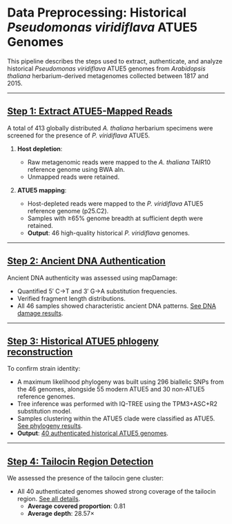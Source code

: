 # Data Preprocessing: Historical *Pseudomonas viridiflava* ATUE5 Genomes

This pipeline describes the steps used to extract, authenticate, and analyze historical *Pseudomonas viridiflava* ATUE5 genomes from *Arabidopsis thaliana* herbarium-derived metagenomes collected between 1817 and 2015.

---

## [Step 1: Extract ATUE5-Mapped Reads](https://github.com/JiajunCui-jjc/HTF_OBC_historical_analysis/tree/1eefb4421e942ba509d83aa258371c6b0b1ab0f7/scripts/step0_datapreprocessing_tailocin_presence/step1_extract_h40genomes_stats)

A total of 413 globally distributed *A. thaliana* herbarium specimens were screened for the presence of *P. viridiflava* ATUE5.

1. **Host depletion**:
   - Raw metagenomic reads were mapped to the *A. thaliana* TAIR10 reference genome using BWA aln.
   - Unmapped reads were retained.

2. **ATUE5 mapping**:
   - Host-depleted reads were mapped to the *P. viridiflava* ATUE5 reference genome (p25.C2).
   - Samples with ≥65% genome breadth at sufficient depth were retained.
   - **Output**: 46 high-quality historical *P. viridiflava* genomes.

---

## [Step 2: Ancient DNA Authentication](https://github.com/JiajunCui-jjc/HTF_OBC_historical_analysis/tree/1eefb4421e942ba509d83aa258371c6b0b1ab0f7/scripts/step0_datapreprocessing_tailocin_presence/step2_mapdamage)

Ancient DNA authenticity was assessed using mapDamage:

- Quantified 5′ C→T and 3′ G→A substitution frequencies.
- Verified fragment length distributions.
- All 46 samples showed characteristic ancient DNA patterns. [See DNA damage results](https://github.com/JiajunCui-jjc/HTF_OBC_historical_analysis/tree/1eefb4421e942ba509d83aa258371c6b0b1ab0f7/results/step0_datapreprocessing_tailocin_presence/step2_mapdamageplot).  

---

## [Step 3: Historical ATUE5 phlogeny reconstruction](https://github.com/JiajunCui-jjc/HTF_OBC_historical_analysis/tree/1eefb4421e942ba509d83aa258371c6b0b1ab0f7/scripts/step0_datapreprocessing_tailocin_presence/step3_h46_m85_phylogeny_reconstruction)

To confirm strain identity:

- A maximum likelihood phylogeny was built using 296 biallelic SNPs from the 46 genomes, alongside 55 modern ATUE5 and 30 non-ATUE5 reference genomes.
- Tree inference was performed with IQ-TREE using the TPM3+ASC+R2 substitution model.
- Samples clustering within the ATUE5 clade were classified as ATUE5. [See phylogeny results](https://github.com/JiajunCui-jjc/HTF_OBC_historical_analysis/tree/1eefb4421e942ba509d83aa258371c6b0b1ab0f7/results/step0_datapreprocessing_tailocin_presence/step3_h46_m85_tree).
- **Output**: [40 authenticated historical ATUE5 genomes](https://github.com/JiajunCui-jjc/HTF_OBC_historical_analysis/blob/1eefb4421e942ba509d83aa258371c6b0b1ab0f7/results/step0_datapreprocessing_tailocin_presence/step1_h40metadata/h40_metadata.txt).  

---

## [Step 4: Tailocin Region Detection](https://github.com/JiajunCui-jjc/HTF_OBC_historical_analysis/blob/1eefb4421e942ba509d83aa258371c6b0b1ab0f7/scripts/step0_datapreprocessing_tailocin_presence/step4_tailocin_present_stats.sh)

We assessed the presence of the tailocin gene cluster:

- All 40 authenticated genomes showed strong coverage of the tailocin region. [See all details](https://github.com/JiajunCui-jjc/HTF_OBC_historical_analysis/blob/1eefb4421e942ba509d83aa258371c6b0b1ab0f7/results/step0_datapreprocessing_tailocin_presence/step4_tailocin_presence/tailocin_coverage_summary.tsv).
  - **Average covered proportion**: 0.81  
  - **Average depth**: 28.57×  

